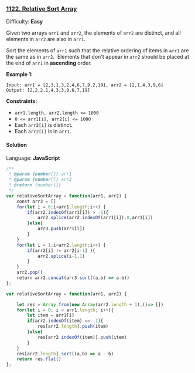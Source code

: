 ### [1122\. Relative Sort Array](https://leetcode.com/problems/relative-sort-array/)

Difficulty: **Easy**


Given two arrays `arr1` and `arr2`, the elements of `arr2` are distinct, and all elements in `arr2` are also in `arr1`.

Sort the elements of `arr1` such that the relative ordering of items in `arr1` are the same as in `arr2`.  Elements that don't appear in `arr2` should be placed at the end of `arr1` in **ascending** order.

**Example 1:**

```
Input: arr1 = [2,3,1,3,2,4,6,7,9,2,19], arr2 = [2,1,4,3,9,6]
Output: [2,2,2,1,4,3,3,9,6,7,19]
```

**Constraints:**

*   `arr1.length, arr2.length <= 1000`
*   `0 <= arr1[i], arr2[i] <= 1000`
*   Each `arr2[i]` is distinct.
*   Each `arr2[i]` is in `arr1`.


#### Solution

Language: **JavaScript**

```javascript
/**
 * @param {number[]} arr1
 * @param {number[]} arr2
 * @return {number[]}
 */
var relativeSortArray = function(arr1, arr2) {
    const arr3 = []
    for(let i = 0;i<arr1.length;i++) {
        if(arr2.indexOf(arr1[i]) > -1){
            arr2.splice(arr2.indexOf(arr1[i]),0,arr1[i])
        }else{
            arr3.push(arr1[i])
        }
    }
    for(let i = 1;i<arr2.length;i++) {
        if(arr2[i] != arr2[i-1] ){
            arr2.splice(i-1,1)
        }
    }
    arr2.pop()
    return arr2.concat(arr3.sort((a,b) => a-b))
};
```

```js
var relativeSortArray = function(arr1, arr2) {

    let res = Array.from(new Array(arr2.length + 1),()=> [])
    for(let i = 0; i < arr1.length; i++){
        let item = arr1[i]
        if(arr2.indexOf(item) == -1){
            res[arr2.length].push(item)
        }else{
            res[arr2.indexOf(item)].push(item)
        }
    }
    res[arr2.length].sort((a,b) => a - b)
    return res.flat()
};
```
